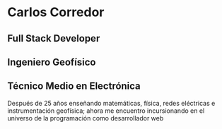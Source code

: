 # Carlos Corredor
## Full Stack Developer
## Ingeniero Geofísico
## Técnico Medio en Electrónica

Después de 25 años enseñando matemáticas, física, redes eléctricas e instrumentación geofísica; ahora me encuentro incursionando en el universo de la programación como desarrollador web

<!--
**Carlos7979/Carlos7979** is a ✨ _special_ ✨ repository because its `README.md` (this file) appears on your GitHub profile.

Here are some ideas to get you started:

- 🔭 I’m currently working on ...
- 🌱 I’m currently learning ...
- 👯 I’m looking to collaborate on ...
- 🤔 I’m looking for help with ...
- 💬 Ask me about ...
- 📫 How to reach me: ...
- 😄 Pronouns: ...
- ⚡ Fun fact: ...
-->
